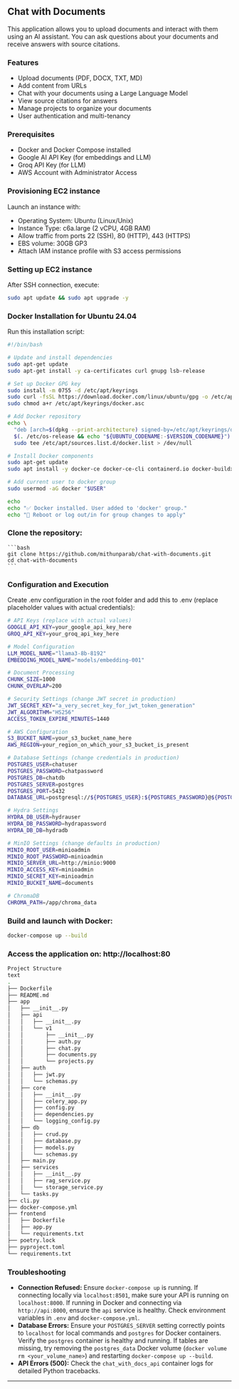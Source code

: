 ## Chat with Documents

This application allows you to upload documents and interact with them using an AI assistant. You can ask questions about your documents and receive answers with source citations.

### Features

* Upload documents (PDF, DOCX, TXT, MD)
* Add content from URLs
* Chat with your documents using a Large Language Model
* View source citations for answers
* Manage projects to organize your documents
* User authentication and multi-tenancy

### Prerequisites

* Docker and Docker Compose installed
* Google AI API Key (for embeddings and LLM)
* Groq API Key (for LLM)
* AWS Account with Administrator Access

### Provisioning EC2 instance

Launch an instance with:
- Operating System: Ubuntu (Linux/Unix)
- Instance Type: c6a.large (2 vCPU, 4GB RAM)
- Allow traffic from ports 22 (SSH), 80 (HTTP), 443 (HTTPS)
- EBS volume: 30GB GP3
- Attach IAM instance profile with S3 access permissions

### Setting up EC2 instance

After SSH connection, execute:

```bash
sudo apt update && sudo apt upgrade -y
```

### Docker Installation for Ubuntu 24.04

Run this installation script:

```bash
#!/bin/bash

# Update and install dependencies
sudo apt-get update
sudo apt-get install -y ca-certificates curl gnupg lsb-release

# Set up Docker GPG key
sudo install -m 0755 -d /etc/apt/keyrings
sudo curl -fsSL https://download.docker.com/linux/ubuntu/gpg -o /etc/apt/keyrings/docker.asc
sudo chmod a+r /etc/apt/keyrings/docker.asc

# Add Docker repository
echo \
  "deb [arch=$(dpkg --print-architecture) signed-by=/etc/apt/keyrings/docker.asc] https://download.docker.com/linux/ubuntu \
  $(. /etc/os-release && echo "${UBUNTU_CODENAME:-$VERSION_CODENAME}") stable" | \
  sudo tee /etc/apt/sources.list.d/docker.list > /dev/null

# Install Docker components
sudo apt-get update
sudo apt install -y docker-ce docker-ce-cli containerd.io docker-buildx-plugin docker-compose-plugin btop

# Add current user to docker group
sudo usermod -aG docker "$USER"

echo
echo "✅ Docker installed. User added to 'docker' group."
echo "🔄 Reboot or log out/in for group changes to apply"
```

### Clone the repository:

    ```bash
    git clone https://github.com/mithunparab/chat-with-documents.git
    cd chat-with-documents
    ```

### Configuration and Execution

Create .env configuration in the root folder and add this to .env (replace placeholder values with actual credentials):

```bash
# API Keys (replace with actual values)
GOOGLE_API_KEY=your_google_api_key_here
GROQ_API_KEY=your_groq_api_key_here

# Model Configuration
LLM_MODEL_NAME="llama3-8b-8192"
EMBEDDING_MODEL_NAME="models/embedding-001"

# Document Processing
CHUNK_SIZE=1000
CHUNK_OVERLAP=200

# Security Settings (change JWT secret in production)
JWT_SECRET_KEY="a_very_secret_key_for_jwt_token_generation"
JWT_ALGORITHM="HS256"
ACCESS_TOKEN_EXPIRE_MINUTES=1440 

# AWS Configuration
S3_BUCKET_NAME=your_s3_bucket_name_here
AWS_REGION=your_region_on_which_your_s3_bucket_is_present

# Database Settings (change credentials in production)
POSTGRES_USER=chatuser
POSTGRES_PASSWORD=chatpassword
POSTGRES_DB=chatdb
POSTGRES_SERVER=postgres
POSTGRES_PORT=5432
DATABASE_URL=postgresql://${POSTGRES_USER}:${POSTGRES_PASSWORD}@${POSTGRES_SERVER}:${POSTGRES_PORT}/${POSTGRES_DB}

# Hydra Settings
HYDRA_DB_USER=hydrauser
HYDRA_DB_PASSWORD=hydrapassword
HYDRA_DB_DB=hydradb

# MinIO Settings (change defaults in production)
MINIO_ROOT_USER=minioadmin
MINIO_ROOT_PASSWORD=minioadmin
MINIO_SERVER_URL=http://minio:9000
MINIO_ACCESS_KEY=minioadmin
MINIO_SECRET_KEY=minioadmin
MINIO_BUCKET_NAME=documents

# ChromaDB
CHROMA_PATH=/app/chroma_data
```

### Build and launch with Docker:

```bash
docker-compose up --build
```

### Access the application on: http://localhost:80

```bash
Project Structure
text
.
├── Dockerfile
├── README.md
├── app
│   ├── __init__.py
│   ├── api
│   │   ├── __init__.py
│   │   └── v1
│   │       ├── __init__.py
│   │       ├── auth.py
│   │       ├── chat.py
│   │       ├── documents.py
│   │       └── projects.py
│   ├── auth
│   │   ├── jwt.py
│   │   └── schemas.py
│   ├── core
│   │   ├── __init__.py
│   │   ├── celery_app.py
│   │   ├── config.py
│   │   ├── dependencies.py
│   │   └── logging_config.py
│   ├── db
│   │   ├── crud.py
│   │   ├── database.py
│   │   ├── models.py
│   │   └── schemas.py
│   ├── main.py
│   ├── services
│   │   ├── __init__.py
│   │   ├── rag_service.py
│   │   └── storage_service.py
│   └── tasks.py
├── cli.py
├── docker-compose.yml
├── frontend
│   ├── Dockerfile
│   ├── app.py
│   └── requirements.txt
├── poetry.lock
├── pyproject.toml
└── requirements.txt
```

### Troubleshooting

* **Connection Refused:** Ensure `docker-compose up` is running. If connecting locally via `localhost:8501`, make sure your API is running on `localhost:8000`. If running in Docker and connecting via `http://api:8000`, ensure the `api` service is healthy. Check environment variables in `.env` and `docker-compose.yml`.
* **Database Errors:** Ensure your `POSTGRES_SERVER` setting correctly points to `localhost` for local commands and `postgres` for Docker containers. Verify the `postgres` container is healthy and running. If tables are missing, try removing the `postgres_data` Docker volume (`docker volume rm <your_volume_name>`) and restarting `docker-compose up --build`.
* **API Errors (500):** Check the `chat_with_docs_api` container logs for detailed Python tracebacks.

---
